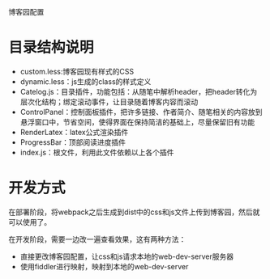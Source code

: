 博客园配置

# 目录结构说明
* custom.less:博客园现有样式的CSS
* dynamic.less：js生成的class的样式定义
* Catelog.js：目录插件，功能包括：从随笔中解析header，把header转化为层次化结构；绑定滚动事件，让目录随着博客内容而滚动
* ControlPanel：控制面板插件，把许多链接、作者简介、随笔相关的内容放到悬浮窗口中，节省空间，使得界面在保持简洁的基础上，尽量保留旧有功能
* RenderLatex：latex公式渲染插件
* ProgressBar：顶部阅读进度插件
* index.js：根文件，利用此文件依赖以上各个插件

# 开发方式
在部署阶段，将webpack之后生成到dist中的css和js文件上传到博客园，然后就可以使用了。

在开发阶段，需要一边改一遍查看效果，这有两种方法：
* 直接更改博客园配置，让css和js请求本地的web-dev-server服务器
* 使用fiddler进行映射，映射到本地的web-dev-server
